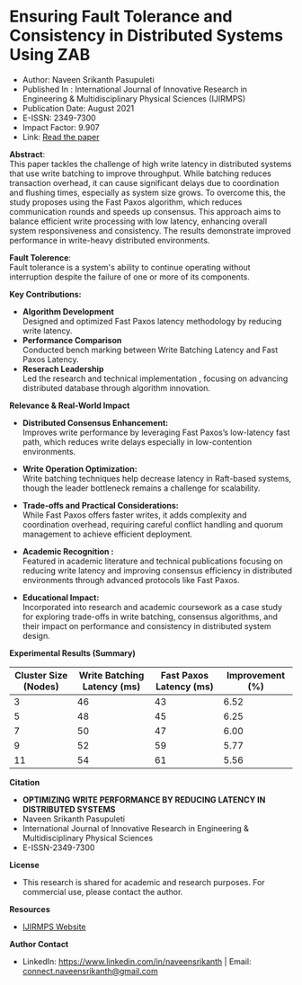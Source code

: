# Ensuring Fault Tolerance and Consistency in Distributed Systems Using ZAB
* Author: Naveen Srikanth Pasupuleti
* Published In : International Journal of Innovative Research in Engineering & Multidisciplinary Physical Sciences (IJIRMPS)
* Publication Date: August 2021
* E-ISSN: 2349-7300
* Impact Factor: 9.907
* Link: [Read the paper](https://www.ijirmps.org/research-paper.php?id=232536)

**Abstract**:\
This paper tackles the challenge of high write latency in distributed systems that use write batching to improve throughput. While batching reduces transaction overhead, it can cause significant delays due to coordination and flushing times, especially as system size grows. To overcome this, the study proposes using the Fast Paxos algorithm, which reduces communication rounds and speeds up consensus. This approach aims to balance efficient write processing with low latency, enhancing overall system responsiveness and consistency. The results demonstrate improved performance in write-heavy distributed environments.

**Fault Tolerence**:\
Fault tolerance is a system's ability to continue operating without interruption despite the failure of one or more of its components.

**Key Contributions:** 
* **Algorithm Development** \
  Designed and optimized Fast Paxos latency methodology by reducing write latency.
* **Performance Comparison** \
  Conducted bench marking between Write Batching Latency and Fast Paxos Latency.
* **Reserach Leadership** \
  Led the research and technical implementation , focusing on advancing distributed database through algorithm innovation.

**Relevance & Real-World Impact**
* **Distributed Consensus Enhancement:**\
Improves write performance by leveraging Fast Paxos’s low-latency fast path, which reduces write delays especially in low-contention environments.

* **Write Operation Optimization:**\
Write batching techniques help decrease latency in Raft-based systems, though the leader bottleneck remains a challenge for scalability.

* **Trade-offs and Practical Considerations:**\
While Fast Paxos offers faster writes, it adds complexity and coordination overhead, requiring careful conflict handling and quorum management to achieve efficient deployment.

* **Academic Recognition :** \
    Featured in academic literature and technical publications focusing on reducing write latency and improving consensus efficiency in distributed environments through advanced protocols like Fast Paxos.
* **Educational Impact:** \
    Incorporated into research and academic coursework as a case study for exploring trade-offs in write batching, consensus algorithms, and their impact on performance and consistency in distributed system design.

**Experimental Results (Summary)**

| Cluster Size (Nodes) | Write Batching Latency (ms)| Fast Paxos Latency (ms)| Improvement (%) |
| ---------------------| --------------------- | --------------------------- | ----------------|
| 3                    | 46                    | 43                          | 6.52            |
| 5                    | 48                    | 45                          | 6.25            |
| 7                    | 50                    | 47                          | 6.00            |
| 9                    | 52                    | 59                          | 5.77            |
| 11                   | 54                    | 61                          | 5.56            |

**Citation**
* **OPTIMIZING WRITE PERFORMANCE BY REDUCING LATENCY IN DISTRIBUTED SYSTEMS**
*   Naveen Srikanth Pasupuleti
*   International Journal of Innovative Research in Engineering & Multidisciplinary Physical Sciences
*   E-ISSN-2349-7300

**License**
* This research is shared for academic and research purposes. For commercial use, please contact the author.

**Resources**
* [IJIRMPS Website](https://www.ijirmps.org/)

**Author Contact** 
  * LinkedIn: https://www.linkedin.com/in/naveensrikanth | Email: connect.naveensrikanth@gmail.com
